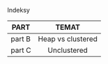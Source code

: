 Indeksy

|PART | TEMAT |
| ------------- |:-------------:|
part B | Heap vs clustered| 
part C | Unclustered| 

